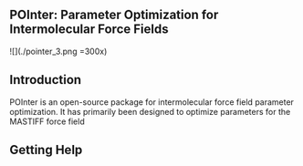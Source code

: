 ## POInter: Parameter Optimization for Intermolecular Force Fields


![](./pointer_3.png =300x)

Introduction
------------
POInter is an open-source package for intermolecular force field parameter optimization. 
It has primarily been designed to optimize parameters for the MASTIFF force field

Getting Help
------------

